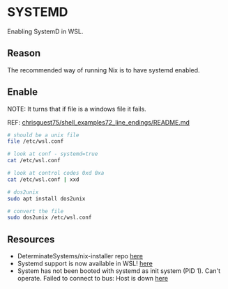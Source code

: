 # SYSTEMD

Enabling SystemD in WSL.  

## Reason

The recommended way of running Nix is to have systemd enabled.  

## Enable

NOTE: It turns that if file is a windows file it fails.  

REF: [chrisguest75/shell_examples72_line_endings/README.md](https://github.com/chrisguest75/shell_examples/blob/master/72_line_endings/README.md)  

```sh
# should be a unix file
file /etc/wsl.conf 

# look at conf - systemd=true
cat /etc/wsl.conf

# look at control codes 0xd 0xa
cat /etc/wsl.conf | xxd

# dos2unix
sudo apt install dos2unix

# convert the file
sudo dos2unix /etc/wsl.conf
```


## Resources

* DeterminateSystems/nix-installer repo [here](https://github.com/DeterminateSystems/nix-installer)
* Systemd support is now available in WSL! [here](https://devblogs.microsoft.com/commandline/systemd-support-is-now-available-in-wsl/)  
* System has not been booted with systemd as init system (PID 1). Can't operate. Failed to connect to bus: Host is down [here](https://github.com/microsoft/WSL/issues/8883#issuecomment-1345472665)  
